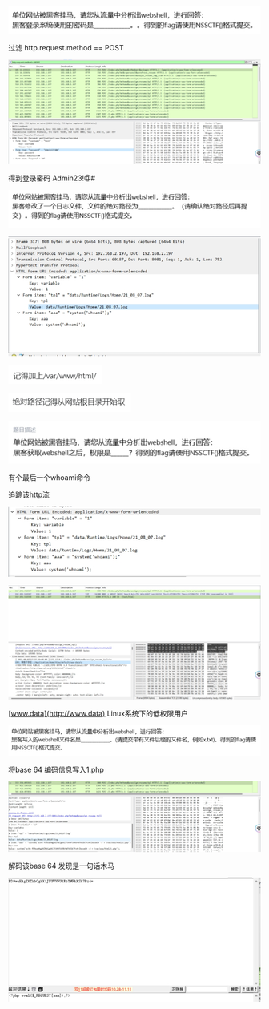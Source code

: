  

![img](./assets/wps86.jpg) 

 

 

过滤 http.request.method == POST

![img](./assets/wps87.jpg) 

得到登录密码 Admin23!@#

 

![img](./assets/wps88.jpg) 

 

![img](./assets/wps89.jpg) 

 

![img](./assets/wps90.jpg) 

 

![img](./assets/wps91.jpg) 

 

 

![img](./assets/wps92.jpg) 

有个最后一个whoami命令

追踪该http流

![img](./assets/wps93.jpg) 

 

 

 

 

 

![img](./assets/wps94.jpg) 

 

 

[www.data](http://www.data) Linux系统下的低权限用户

 

 

 

![img](./assets/wps95.jpg) 

将base 64 编码信息写入1.php

 

![img](./assets/wps96.jpg) 

 

解码该base 64 发现是一句话木马

![img](./assets/wps97.jpg) 

 

 